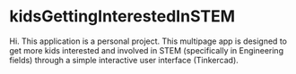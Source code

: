 # kidsGettingInterestedInSTEM
Hi. This application is a personal project. This multipage app is designed to get more kids interested and involved in STEM (specifically in Engineering fields) through a simple interactive user interface (Tinkercad).
